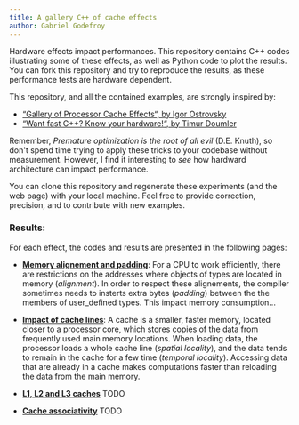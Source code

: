 ```yaml
---
title: A gallery C++ of cache effects
author: Gabriel Godefroy
---
```


Hardware effects impact performances. This repository contains C++ codes illustrating some of these effects, as well as Python code to plot the results. You can fork this repository and try to reproduce the results, as these performance tests are hardware dependent.

This repository, and all the contained examples, are strongly inspired by:

 * [“Gallery of Processor Cache Effects“, by Igor Ostrovsky](http://igoro.com/archive/gallery-of-processor-cache-effects/)
 * [“Want fast C++? Know your hardware!“, by Timur Doumler](https://www.youtube.com/watch?v=BP6NxVxDQIs)

 Remember, *Premature optimization is the root of all evil* (D.E. Knuth), so don't spend time trying to apply these tricks to your codebase without measurement. However, I find it interesting to _see_ how hardward architecture can impact performance.

 You can clone this repository and regenerate these experiments (and the web page) with your local machine. Feel free to provide correction, precision, and to contribute with new examples.

### Results:

For each effect, the codes and results are presented in the following pages:

 * [__Memory alignement and padding__](alignement.html): For a CPU to work efficiently, there are restrictions on the addresses where objects of types are located in memory (_alignment_). In order to respect these alignements, the compiler sometimes needs to insterts extra bytes (_padding_) between the the members of user_defined types. This impact memory consumption...

  * [__Impact of cache lines__](cache_lines.html): A cache is a smaller, faster memory, located closer to a processor core, which stores copies of the data from frequently used main memory locations. When loading data, the processor loads a whole cache line (_spatial locality_), and the data tends to remain in the cache for a few time (_temporal locality_). Accessing data that are already in a cache makes computations faster than reloading the data from the main memory.

  * [__L1, L2 and L3 caches__](l1_l2.html) TODO
  * [__Cache associativity__](cache_associativity.html) TODO
